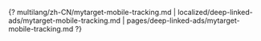 {? multilang/zh-CN/mytarget-mobile-tracking.md | localized/deep-linked-ads/mytarget-mobile-tracking.md | pages/deep-linked-ads/mytarget-mobile-tracking.md ?}
